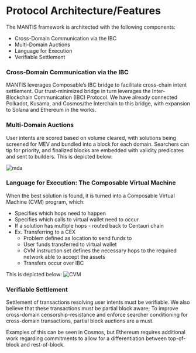 # Protocol Architecture/Features

The MANTIS framework is architected with the following components:
- Cross-Domain Communication via the IBC 
- Multi-Domain Auctions 
- Language for Execution 
- Verifiable Settlement 

### Cross-Domain Communication via the IBC

MANTIS leverages Composable’s IBC bridge to facilitate cross-chain intent settlement. Our trust-minimized bridge in turn leverages the Inter-Blockchain Communication (IBC) Protocol. We have already connected Polkadot, Kusama, and Cosmos/the Interchain to this bridge, with expansion to Solana and Ethereum in the works.

### Multi-Domain Auctions
User intents are scored based on volume cleared, with solutions being screened for MEV and bundled into a block for each domain. Searchers can tip for priority, and finalized blocks are embedded with validity predicates and sent to builders. This is depicted below:

![mda](../mantis/mda.png)

### Language for Execution: The Composable Virtual Machine
When the best solution is found, it is turned into a Composable Virtual Machine (CVM) program, which:
- Specifies which hops need to happen
- Specifies which calls to virtual wallet need to occur
- If a solution has multiple hops - routed back to Centauri chain
- Ex. Transferring to a CEX
  - Problem defined as location to send funds to
  - User funds transferred to virtual wallet
  - CVM instruction set defines the necessary hops to the required network able to accept the assets
  - Transfers occur over IBC

This is depicted below:
![CVM](../mantis/lfe-cvm.png)

### Verifiable Settlement
Settlement of transactions resolving user intents must be verifiable. We also believe that these transactions must be partial block aware; To improve cross-domain censorship-resistance and enforce searcher conditioning for cross-domain transactions, partial block auctions are a must.

Examples of this can be seen in Cosmos, but Ethereum requires additional work regarding commitments to allow for a differentiation between top-of-block and rest-of-block.